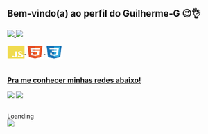 ## Bem-vindo(a) ao perfil do Guilherme-G 😉👌

 <div>
   <a href="https://github.com/Guilherme-G">
   <img height="180em" src="https://github-readme-stats.vercel.app/api?username=Guilherme-G&show_icons=true&theme=merko&include_all_commits=true&count_private=true"/>     
   <img height="180em" src="https://github-readme-stats.vercel.app/api/top-langs/?username=Guilherme-G&layout=compact&langs_count=6&theme=merko"/>

</div>
<div style="display: inline_block"><br>
  <img align="center" alt="Js" height="30" width="40" src="https://raw.githubusercontent.com/devicons/devicon/master/icons/javascript/javascript-plain.svg">
  <img align="center" alt="HTML" height="30" width="40" src="https://raw.githubusercontent.com/devicons/devicon/master/icons/html5/html5-original.svg">
  <img align="center" alt="CSS" height="30" width="40" src="https://raw.githubusercontent.com/devicons/devicon/master/icons/css3/css3-original.svg">
</div>
 
 <br>
 
  ### Pra me conhecer minhas redes abaixo!
 
<div> 
  <a href = "mailto:guilherme.profissional4848@gmail.com"><img src="https://img.shields.io/badge/-Gmail-%23333?style=for-the-badge&logo=gmail&logoColor=white" target="_blank"></a>
  <a href="https://www.linkedin.com/in/guilherme-g-da-silva/" target="_blank"><img src="https://img.shields.io/badge/-LinkedIn-%230077B5?style=for-the-badge&logo=linkedin&logoColor=white" target="_blank"></a>

</div>

##
<div>
Loanding   
</div>
<div>
  <picture align="center"> 
    <img src="https://github.com/guuhferiani/guuhferiani/blob/main/snake-svg.svg">
  </picture>
</div>
